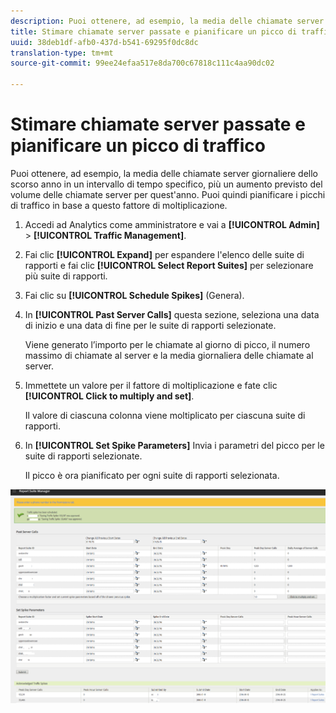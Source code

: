 ```yaml
---
description: Puoi ottenere, ad esempio, la media delle chiamate server giornaliere dello scorso anno in un intervallo di tempo specifico, più un aumento previsto del volume delle chiamate server per quest'anno. Puoi quindi pianificare i picchi di traffico in base a questo fattore di moltiplicazione.
title: Stimare chiamate server passate e pianificare un picco di traffico
uuid: 38deb1df-afb0-437d-b541-69295f0dc8dc
translation-type: tm+mt
source-git-commit: 99ee24efaa517e8da700c67818c111c4aa90dc02

---
```



# Stimare chiamate server passate e pianificare un picco di traffico

Puoi ottenere, ad esempio, la media delle chiamate server giornaliere dello scorso anno in un intervallo di tempo specifico, più un aumento previsto del volume delle chiamate server per quest'anno. Puoi quindi pianificare i picchi di traffico in base a questo fattore di moltiplicazione.

1. Accedi ad Analytics come amministratore e vai a **[!UICONTROL Admin]** &gt; **[!UICONTROL Traffic Management]**.

1. Fai clic **[!UICONTROL Expand]** per espandere l'elenco delle suite di rapporti e fai clic **[!UICONTROL Select Report Suites]** per selezionare più suite di rapporti.

1. Fai clic su **[!UICONTROL Schedule Spikes]** (Genera).
1. In **[!UICONTROL Past Server Calls]** questa sezione, seleziona una data di inizio e una data di fine per le suite di rapporti selezionate.

   Viene generato l’importo per le chiamate al giorno di picco, il numero massimo di chiamate al server e la media giornaliera delle chiamate al server.

1. Immettete un valore per il fattore di moltiplicazione e fate clic **[!UICONTROL Click to multiply and set]**.

   Il valore di ciascuna colonna viene moltiplicato per ciascuna suite di rapporti.

1. In **[!UICONTROL Set Spike Parameters]** Invia i parametri del picco per le suite di rapporti selezionate.

   Il picco è ora pianificato per ogni suite di rapporti selezionata.

![](assets/past_server_calls.png)

